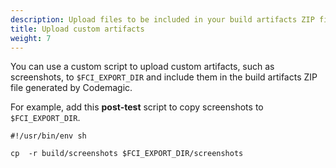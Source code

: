 ```yaml
---
description: Upload files to be included in your build artifacts ZIP file
title: Upload custom artifacts
weight: 7
---
```


You can use a custom script to upload custom artifacts, such as screenshots, to `$FCI_EXPORT_DIR` and include them in the build artifacts ZIP file generated by Codemagic.

For example, add this **post-test** script to copy screenshots to `$FCI_EXPORT_DIR`.

    #!/usr/bin/env sh

    cp  -r build/screenshots $FCI_EXPORT_DIR/screenshots
